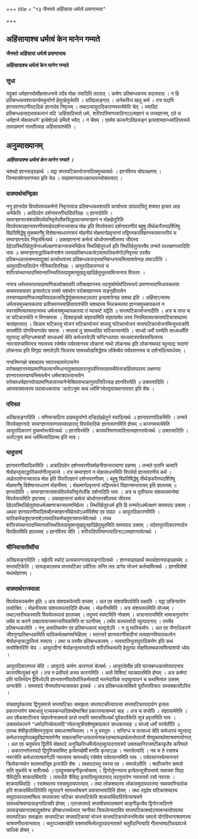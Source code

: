 +++
title = "१३ जैनमते अहिंसाया धर्मत्वे प्रमाणाभावः"

+++


## अहिंसायाश्च धर्मत्वं केन मानेन गम्यते

**जैनमते अहिंसाया धर्मत्वे प्रमाणाभावः**

**अहिंसायाश्च धर्मत्वं केन मानेन गम्यते**

### **सुधा**

यदुक्तं धर्मज्ञानयोर्मोक्षसाधनत्वे तदैव मोक्षः स्यादिति तदसत् । कर्मणः प्रतिबन्धकस्य सद्भावात् । न हि प्रतिबन्धकवशात्कार्यमकुर्वाणो हेतुरहेतुर्भवति । अतिप्रसङ्गात् । अनेकविधं खलु कर्म । तत्र यद्यपि ज्ञानावरणा(णीया)दिकं ज्ञानादेव निवृत्तम् । तथाऽप्यायुरादिकारणमस्त्येवेति चेत् । स्यादिदं प्रतिबन्धकसद्भावकल्पनं यदि ‘अहिंसादिरूपो धर्मः, शरीरपरिमाणत्वादिनाऽऽत्मज्ञानं च तत्त्वज्ञानम्, एते च धर्मज्ञाने मोक्षसाधने’ इत्येषोऽर्थः प्रमितो भवेत् । न चैवम् । एवमेव कल्यनेऽतिप्रसङ्ग इत्याशयवान्धर्मादिस्वरूपे तावत्प्रमाणं नास्तीत्याह अहिंसायाश्चेति ।

## **अनुव्याख्यानम्**

***अहिंसायाश्च धर्मत्वं केन मानेन गम्यते ।***

चशब्दो ज्ञानसङ्ग्रहार्थः । यद्वा सप्तघटिकाभोजनादिसमुच्चयार्थः । ज्ञानविस्य चोपलक्षणम् । जिनवाक्येनावगम्यत इति चेन्न । तत्प्रामाण्यसाधकाभावस्योक्तत्वात् ।

### **वाक्यार्थचन्द्रिका**

ननु ज्ञानादेव विपर्ययरूपकर्मणो निवृत्तत्वान्न प्रतिबन्धकवशादपि कार्याभाव उपपादयितुं शक्यत इत्यत आह अनेकेति । आदिपदेन दर्शनावरणीयादिपरिग्रहः ॥ ज्ञानादेवेति । सम्यग्ज्ञानात्संशयविपर्ययनिवृत्तेर्लोकसिद्धत्वात्सम्यग्ज्ञानं न मोक्षहेतुरिति विपर्ययरूपज्ञानावरणीयमार्हतदर्शनाभ्यासान्न मोक्ष इति विपर्ययरूपं दर्शनावरणीयं बहुषु तीर्थकारैरुपदर्शितेषु विप्रतिषिद्धेषु मुक्तमार्गेषु विशेषानवधारणरूपं मोहनीयं मोक्षमार्गप्रवृत्तानां तद्विघ्नकरविज्ञानरूपमान्तरीयं च सम्यग्ज्ञानादेव निवृतमित्यर्थः । उक्तज्ञानानां कर्मत्वं चोर्ध्वगमनशीलस्य जीवस्य देहेऽवस्थितिहेतुत्वेनाधर्मलक्षणाक्रान्तत्वमभिप्रेत्य स्थितिहेतुरधर्म इति स्थितिहेतुत्वस्यैव तन्मते तल्लक्षणत्वादिति भावः ॥ सम्यग्ज्ञानाद्धातिकर्मनाशेन तस्याप्रतिबन्धकत्वेऽप्याघातिकर्मणोऽनिवृत्त्या तस्यैव प्रतिबन्धकत्वसम्भवाद्युक्तं कार्याभावस्य प्रतिबन्धकसद्भावनिबन्धनत्वमित्याशयेनाह तथाऽपीति । आयुरादीत्यादिपदेन गोत्रिकादिपरिग्रहः । आयुरादिकारणत्वं च शरीरसंस्थानतदभिमानतत्स्थितितत्प्रयुक्तसुखदुःखादिहेतुभूतत्वमित्यन्यत्र विस्तरः ।

नन्वत्र धर्मस्वरूपस्याप्रामाणिकत्वोक्तावपि परीक्तज्ञानस्य तदनुक्तेर्घर्मादिस्वरूपे प्रमाणाभावाभिधायकतया कथमस्यावतार इत्यातोऽत्र वाक्ये चशब्देन परोक्तज्ञानस्य सङ्गृहीतत्वेन तस्याप्यप्रामाणिकत्वप्रतिपादकत्वसिद्धेर्युक्तस्तथाऽवतार इत्याशयेनाह चशब्द इति । अहिंसाऽन्यस्य धर्मत्वसमुच्चायकतया प्रतीयमानस्याहिंसायाश्चेति चशब्दस्य भिन्नक्रमतया ज्ञानसमुच्चायकत्वं न स्वरसमित्यतस्तदन्यस्य धर्मत्वसमुच्चायकतया तं व्याचष्टे यद्वेति ॥ सप्तघटिकाभोजनादीति । अत्र च सप्त च ता घटिकाश्चेति न विणसमासः । दिक्सङ्ख्ये संज्ञायामिति संज्ञायामेव तस्य नियमितत्वात्सप्तघटिकाशब्दस्य चासंज्ञात्वात् । किन्नाम घटिकासु भोजनं घटिकाभोजनं सप्तसु घटिकाभोजनं सप्तघटिकाभोजनमित्युभयत्रापि सप्तमीति योगविभागादेव समासः । सप्तत्वं तु सामर्थ्यादेव घटिकास्वन्वेति । साध्यो धर्मो यस्येति साध्यधर्मेति व्युत्पाद्य सन्दिग्धश्चासौ साध्यधर्मा चेति कर्मधारयेऽपि सन्दिग्धतायाः साध्यमात्रपर्यवसायित्वस्य नवरसरुचामित्यत्र नवत्वस्य रसेष्वेव पर्यवसानस्य लोकानां नाथो लोकनाथ इति लोकनाथपदं व्युत्पाद्य त्रयाणां लोकनाथ इति विगृह्य समासेऽपि त्रित्वस्य सामर्थ्यात्प्रसिद्धेश्च लोकेष्वेव पर्यवसानस्य च दर्शनादित्यवधेयम् ।

नन्वस्मिन्पक्षे चशब्दस्य स्वारस्यलाभेऽप्यनेन परोक्तज्ञानस्याप्रामाणिकत्वानभिधानादुक्तावतारानुपपत्तिस्तदवस्थैवेत्यत्राहिंसापदस्य लक्षणया ज्ञानपरत्वस्याप्यभिमतत्वेन धर्ममात्रपरत्वाभावेन परोक्तधर्मज्ञानयोरप्रामाणिकत्वस्यानेनोक्तिलाभान्नानुपपत्तिरित्याह ज्ञानविस्येति ॥ उक्तत्वादिति । आप्तवाक्यत्वस्य तदसाधकताया ‘अतोऽनुमा कथं धर्ममि’त्येतद्व्याख्यानावसर इति शेषः ।

### **परिमल** 

अतिप्रसङ्गादिति । मणिमन्त्रादिना दाहमकुर्वाणो वन्हिर्दाहहेतुर्न स्यादित्यर्थः ॥ ज्ञानावरणादिकमिति । तन्मते विपर्ययज्ञानादेः सम्यग्ज्ञानावरणत्वव्यवहाराद् विपर्ययादिकं ज्ञानावरणमिति ज्ञेयम् ॥ कारणमस्त्येवेति आयुरादिकारणं दुष्कर्मास्त्येवेत्यर्थः ॥ ज्ञानविस्येति । कायपरिमाणत्वादिनात्मज्ञानस्येत्यर्थः ॥ उक्तत्वादिति । अतोऽनुमा कथं धर्ममित्यादिग्रन्थ इति भावः।

### **यादुपत्यं**

ज्ञानावरणीयादिकमिति । अत्रादिपदेन दर्शनावरणीयमोहनीयान्तरायाणां ग्रहणम् । तन्मते एतानि चत्वारि श्रेयोहन्तृत्वाद्धातिकर्माणीत्युच्यन्ते । तत्र सम्यग्ज्ञानं न मोक्षसाधनमिति विपर्ययो ज्ञानावरणीयं कर्म । आर्हतदर्शनाभ्यासान्न मोक्ष इति विपरीतज्ञानं दर्शनावरणीयम् । बहुषु विप्रतिषिद्धेषु तीर्थङ्करैरुपदर्शितेषु मोक्षमार्गेषु विशेषानवधारणं मोहनीमय् । मोक्षमार्गप्रवृत्तानां तद्विघ्नकरं विज्ञानमन्तरायम् इति ज्ञातव्यम् ॥ ज्ञानादेवेति । सम्यग्ज्ञानात्संशयविपर्ययनिवृत्तेर्लोके दर्शनादिति भावः । अत्र च तृतीयस्य संशयत्वमन्येषां विपर्ययत्वमिति द्रष्टव्यम् । उक्तज्ञानानां कर्मत्वं चोर्ध्वगमनशीलस्य जीवस्य देहेऽवस्थितिहेतुतयाधर्मलक्षणाक्रान्ततामभिप्रेत्य । स्थितिहेतुरधर्म इति हि तन्मतेऽधर्मलक्षणं समयपाद उक्तम् । अथवा ज्ञानावरणीयादिशब्दैरुक्तज्ञानविहेतवोऽधर्मविशेषा एव ग्राह्याः ॥ आयुरादिकारणमिति । घातिकर्मचतुष्टयनाशेऽप्यघातिकर्मचतुष्टयमस्त्येवेत्यर्थः । तच्च शरीरसंस्थानतदभिमानतत्स्थितितत्प्रयुक्तसुखदुःखादिहेतुभूतमिति समयपाद उक्तम् । तदेवायुरादिकारणपदेन विवक्षितमिति ज्ञातव्यम् ॥ ज्ञानविस्य चेति । शरीरादिपरिमाणत्वादिनाऽऽत्मज्ञानस्येत्यर्थः ।

### **श्रीनिवासतीर्थीया**

अतिप्रसङ्गादिति । वह्नेरपि स्फोटं प्रत्यकारणत्वप्रसङ्गादित्यर्थः । ज्ञानसङ्ग्रहार्थं यथार्थज्ञानसङ्ग्रहार्थम् ॥ सप्तघटिकेति । सायङ्कालस्य सप्तघटिका उर्वरिताः सन्ति ततः प्रागेव भोजनं कर्तव्यमित्यर्थः । ज्ञानविशेषो यथार्थज्ञानम् ।

### **वाक्यार्थरत्नमाला**

विपर्ययरूपकर्मण इति ॥ अत्र संशयरूपेत्यपि वाच्यम् । अत एव संशयविपर्ययेति वक्ष्यति । यद्वा छत्रिन्यायेन तत्वोक्तिः । मोहनीयस्य संशयरूपत्वादिति बोध्यम् । मोहनीयमिति । अत्र संशयरूपमिति योज्यम् । तथाऽन्तरीयकस्यापि विपर्ययरूपत्वं ज्ञातव्यम् । तदुभयं स्पष्टमिति नोक्तम् । अत्रान्तरायमिति भामत्यनुसारेण तथैव वा करणे ठक्प्रत्ययान्तमान्तरीयकमिति वा पठनीयम् । तथैव कल्पतर्वादौ व्युत्पादनात् । तस्यैव प्रतिबन्धकत्वेति । ननु अघातिकर्मण एव प्रतिबन्धकत्वं मतद्वयेऽपि । न तु घातिकर्मणः । अत एव जैनाधिकरणे जीवगुणप्रतिबन्धकमिति घातिकर्मलक्षणमभिहितम् । मतान्तरे ज्ञानावरणीयादीनां तत्वज्ञानविघातकत्वेन श्रेयोहन्तृत्वाद्धातित्वं स्पष्टम् । तथा च तस्यैव प्रतिबन्धकत्वम् । नत्वघातिभूतायुरादिकर्मण इति कथं तत्वोक्तिरिति चेन्न । आयुरादीनां श्रेयोहन्तृत्वाभावेऽपि शरीरस्थित्यादि हेतुतया मोक्षविलम्बकत्वमित्याशयो ध्येयः ।

आयुरादिकारणत्वं चेति । आयुरादेः कर्मणः कारणत्वं चेत्यर्थः । आयुरादेर्मोक्षं प्रति घात्यबन्धकत्वोपपादनाय कारणमित्युक्तं मूले । तत्र न प्रतीयते कस्य कारणमिति । अतो विशिष्टं व्याख्यातमिति ज्ञेयम् । अत्र कर्मणां प्रति घातिभेदेन द्वैविध्येऽपि ज्ञानावरणीयादेर्घातिकर्मत्वादौ मतभेदादिकं तद्य्वुत्पादनं च कथमित्यत उक्तम् अन्यत्रेति । समयपादे जैनमतोपन्यासावसर इत्यर्थः । अत्र प्रतिबन्धकत्वविषये पूर्वोत्तरविचारः सम्यक्कार्योऽस्ति ।

संख्यापूर्वकतया द्विगुसमासे सप्तघटिकाः समाहृताः सप्तघटकीत्यापत्या सप्तघटिकापदायोग इत्यतः प्रकारान्तरेण समाधातुं पञ्चस्कन्धादिशब्देष्वाश्रितं प्रकारस्यासम्भवं चाह । अत्र च सप्तेति । संज्ञायामेवेति । अत एवैकशाटीत्यत्र संज्ञात्वेनासमासे प्राप्ते तत्रापि समाससिध्यर्थं पूर्वकालैकेति सूत्रं प्रवृत्तमिति भावः । उक्तार्थकल्पने ‘‘धर्मादनिच्केवलादि’’त्येतत्सूत्रीयशेष्युक्तप्रकारं साधकतयाह ॥ साध्यो धर्मो यस्येतीति ॥ एतच्च शेषीकृतोक्तिमनुसृत्य समाधानमभिमतम् । न तु वस्तुतः । सन्दिग्धं च तत्साध्यं चेति कर्मधारयं व्युत्पाद्य कर्मधारयपूर्वपदबहुव्रीह्याश्रयणेनैव साक्षात्सन्दिग्धत्वलाभेनाकरग्रन्थारूढार्थलाभोपपत्तौ शेष्युक्तक्लेशाश्रयणायोगात् । अत एव चतुर्थस्य द्वितीये मोक्षवादे अनुच्छित्तिधर्मेत्येतद्य्वुत्पादनावसरे उक्तपक्षनिरासष्टीकाकृतैव करिष्यते । अकारान्तोत्तरपदो द्विगुस्त्रियामिष्ट इत्येतच्छेषीं मनसि कृत्वाऽऽह । नवरसेत्यादि । नव च ते रसाश्च नवरसेति कर्मधारयाश्रयणेऽपि नवत्वस्य सामर्थ्याद् रसेष्वेव पर्यवसानामिति भावः । पर्यवसानस्येत्यनन्तरं त्रिलोकनाथेन सतामसत्द्विष इत्यत्रेति शेषः । तथापाठस्तु स्वरस एव । समासेऽपीति । षष्टीत्यनेन समासे सति सुब्लोपे च सतीत्यर्थः । एतदुभयमङ्गीकृत्योक्तम् । द्विगोर्लुगनपत्य इत्येतत्सूत्रीयभाष्ये त्र्यवयवा विद्या त्रैविद्येति शाकपार्थिवादिः । तामधीते त्रैविद्य इत्यादिव्युत्पादनात् तदनुसारेण नवावयवो रसो नवरसः । शाकपार्थिवादिः । रसशब्दस्य रससमुदायपरत्वात् । तथा लोकशब्दस्य लोकसमुदायपरतया त्र्यवयवस्त्रिलोक इति शाकपार्थिवादिरेवेति व्युत्पादने सामर्थ्याश्रयणं प्रयासाभावादिति ज्ञेयम् । तथा तद्वदेव घटिकाशब्दस्य समुदायपरतामाश्रित्य सप्तावयवा घटिका सप्तघटिकेति शाकपार्थिवादिरेवेत्याश्रयणे सामर्थ्याश्रयणप्रसङ्गादित्यपि ज्ञेयम् । एतत्सप्तपदे सप्तमीसमासश्रवणं चाङ्गीकृत्यैव द्विगोरजादिगणे उपसङ्ख्यानादबाद्युक्तेश्च ङीप्बाधनार्थत्वात् त्र्यनीका त्रिफलेत्यादाविव सप्तघटिकाशब्देऽप्याबन्तत्वोपपत्या सप्तघटिकाः समाहृताः सप्तघटिका सप्तघटिकायां भोजनं सप्तघटिकाभोजनमित्येव समासे योगविभागाश्रयणस्य चाश्रयणीयत्वाभावात् । चतुःपञ्चशाखेति वक्तव्यमित्येतदुपपादनावसरे चतुर्वेदानित्यादि गीताभाष्यटीकाप्रपञ्चे चाधिकं ज्ञेयम् ।

